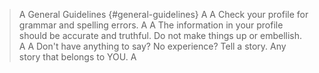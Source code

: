 >A General Guidelines {#general-guidelines}
>A
>A Check your profile for grammar and spelling errors.
>A
>A The information in your profile should be accurate and truthful. Do not make things up or embellish.
>A
>A Don't have anything to say? No experience? Tell a story. Any story that belongs to YOU.
>A 